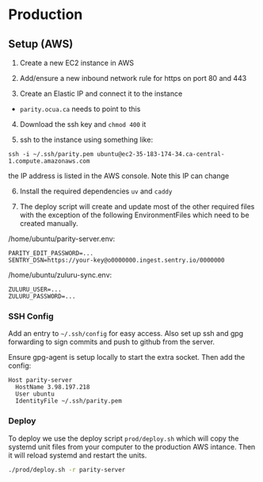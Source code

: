 # Production

## Setup (AWS)

1. Create a new EC2 instance in AWS

2. Add/ensure a new inbound network rule for https on port 80 and 443

3. Create an Elastic IP and connect it to the instance
  * `parity.ocua.ca` needs to point to this

4. Download the ssh key and `chmod 400` it

5. ssh to the instance using something like:

  `ssh -i ~/.ssh/parity.pem ubuntu@ec2-35-183-174-34.ca-central-1.compute.amazonaws.com`

  the IP address is listed in the AWS console. Note this IP can change

6. Install the required dependencies `uv` and `caddy`

7. The deploy script will create and update most of the other required files with the exception of the following EnvironmentFiles which need to be created manually.

/home/ubuntu/parity-server.env:

```
PARITY_EDIT_PASSWORD=...
SENTRY_DSN=https://your-key@o0000000.ingest.sentry.io/0000000
```

/home/ubuntu/zuluru-sync.env:

```
ZULURU_USER=...
ZULURU_PASSWORD=...
```


### SSH Config

Add an entry to `~/.ssh/config` for easy access. Also set up ssh and gpg forwarding to sign commits and push to github from the server.

Ensure gpg-agent is setup locally to start the extra socket. Then add the config:

```
Host parity-server
  HostName 3.98.197.218
  User ubuntu
  IdentityFile ~/.ssh/parity.pem
```


### Deploy

To deploy we use the deploy script `prod/deploy.sh` which will copy the systemd unit files from your computer to the production AWS intance. Then it will reload systemd and restart the units.


```sh
./prod/deploy.sh -r parity-server
```
